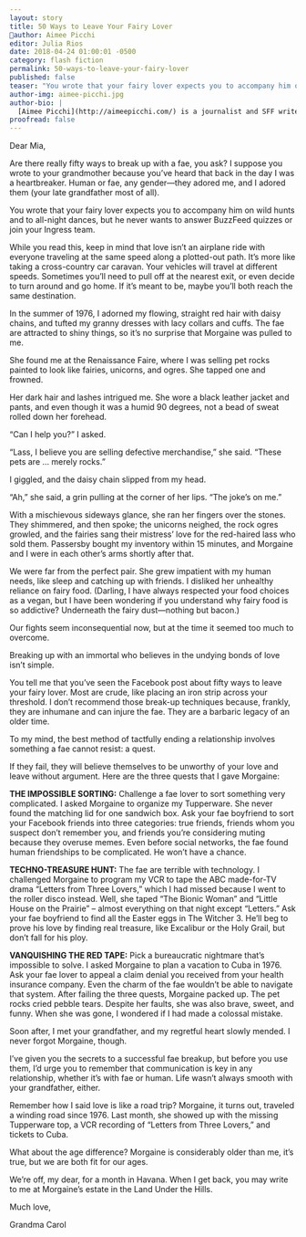 ```yaml
---
layout: story
title: 50 Ways to Leave Your Fairy Lover
author: Aimee Picchi
editor: Julia Rios
date: 2018-04-24 01:00:01 -0500
category: flash fiction
permalink: 50-ways-to-leave-your-fairy-lover
published: false
teaser: "You wrote that your fairy lover expects you to accompany him on wild hunts and to all-night dances, but he never wants to answer BuzzFeed quizzes or join your Ingress team."
author-img: aimee-picchi.jpg
author-bio: |
  [Aimee Picchi](http://aimeepicchi.com/) is a journalist and SFF writer who lives in Vermont’s biggest city, which is actually very small. Her stories have appeared in publications including _Intergalactic Medicine Show_, _Flash Fiction Online_ and _Daily Science Fiction_. She’s a graduate of the Viable Paradise workshop. Aimee is a former classical musician, and is a graduate of Juilliard Pre-College and the Eastman School of Music, where she played the viola. She enjoys a good viola joke, but warns you she's heard them all.
proofread: false
---
```


Dear Mia,
Are there really fifty ways to break up with a fae, you ask? I suppose you wrote to your grandmother because you’ve heard that back in the day I was a heartbreaker. Human or fae, any gender—they adored me, and I adored them (your late grandfather most of all).
You wrote that your fairy lover expects you to accompany him on wild hunts and to all-night dances, but he never wants to answer BuzzFeed quizzes or join your Ingress team.
While you read this, keep in mind that love isn’t an airplane ride with everyone traveling at the same speed along a plotted-out path. It’s more like taking a cross-country car caravan. Your vehicles will travel at different speeds. Sometimes you’ll need to pull off at the nearest exit, or even decide to turn around and go home. If it’s meant to be, maybe you’ll both reach the same destination.
In the summer of 1976, I adorned my flowing, straight red hair with daisy chains, and tufted my granny dresses with lacy collars and cuffs. The fae are attracted to shiny things, so it’s no surprise that Morgaine was pulled to me.
She found me at the Renaissance Faire, where I was selling pet rocks painted to look like fairies, unicorns, and ogres. She tapped one and frowned.
 Her dark hair and lashes intrigued me. She wore a black leather jacket and pants, and even though it was a humid 90 degrees, not a bead of sweat rolled down her forehead.
“Can I help you?” I asked.
 “Lass, I believe you are selling defective merchandise,” she said. “These pets are … merely rocks.”
I giggled, and the daisy chain slipped from my head.
 “Ah,” she said, a grin pulling at the corner of her lips. “The joke’s on me.”With a mischievous sideways glance, she ran her fingers over the stones. They shimmered, and then spoke; the unicorns neighed, the rock ogres growled, and the fairies sang their mistress’ love for the red-haired lass who sold them. Passersby bought my inventory within 15 minutes, and Morgaine and I were in each other’s arms shortly after that.
 We were far from the perfect pair. She grew impatient with my human needs, like sleep and catching up with friends. I disliked her unhealthy reliance on fairy food. (Darling, I have always respected your food choices as a vegan, but I have been wondering if you understand why fairy food is so addictive? Underneath the fairy dust—nothing but bacon.)
Our fights seem inconsequential now, but at the time it seemed too much to overcome.
Breaking up with an immortal who believes in the undying bonds of love isn’t simple.
 You tell me that you’ve seen the Facebook post about fifty ways to leave your fairy lover.  Most are crude, like placing an iron strip across your threshold. I don’t recommend those break-up techniques because, frankly, they are inhumane and can injure the fae. They are a barbaric legacy of an older time.
To my mind, the best method of tactfully ending a relationship involves something a fae cannot resist: a quest.
 If they fail, they will believe themselves to be unworthy of your love and leave without argument. Here are the three quests that I gave Morgaine:
**THE IMPOSSIBLE SORTING:** Challenge a fae lover to sort something very complicated. I asked Morgaine to organize my Tupperware. She never found the matching lid for one sandwich box. Ask your fae boyfriend to sort your Facebook friends into three categories: true friends, friends whom you suspect don’t remember you, and friends you’re considering muting because they overuse memes. Even before social networks, the fae found human friendships to be complicated. He won’t have a chance.
**TECHNO-TREASURE HUNT:** The fae are terrible with technology. I challenged Morgaine to program my VCR to tape the ABC made-for-TV drama “Letters from Three Lovers,” which I had missed because I went to the roller disco instead. Well, she taped “The Bionic Woman” and “Little House on the Prairie” – almost everything on that night except “Letters.” Ask your fae boyfriend to find all the Easter eggs in The Witcher 3. He’ll beg to prove his love by finding real treasure, like Excalibur or the Holy Grail, but don’t fall for his ploy.
**VANQUISHING THE RED TAPE:** Pick a bureaucratic nightmare that’s impossible to solve. I asked Morgaine to plan a vacation to Cuba in 1976. Ask your fae lover to appeal a claim denial you received from your health insurance company. Even the charm of the fae wouldn’t be able to navigate that system. After failing the three quests, Morgaine packed up. The pet rocks cried pebble tears. Despite her faults, she was also brave, sweet, and funny. When she was gone, I wondered if I had made a colossal mistake.
Soon after, I met your grandfather, and my regretful heart slowly mended. I never forgot Morgaine, though.
I’ve given you the secrets to a successful fae breakup, but before you use them, I’d urge you to remember that communication is key in any relationship, whether it’s with fae or human. Life wasn’t always smooth with your grandfather, either.
Remember how I said love is like a road trip? Morgaine, it turns out, traveled a winding road since 1976. Last month, she showed up with the missing Tupperware top, a VCR recording of “Letters from Three Lovers,” and tickets to Cuba.
 What about the age difference? Morgaine is considerably older than me, it’s true, but we are both fit for our ages.
 We’re off, my dear, for a month in Havana. When I get back, you may write to me at Morgaine’s estate in the Land Under the Hills.
 Much love,
Grandma Carol
